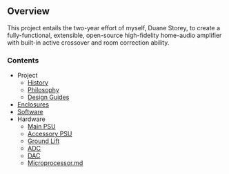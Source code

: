 ## Overview

This project entails the two-year effort of myself, Duane Storey, to create a fully-functional, extensible, open-source high-fidelity home-audio amplifier with built-in active crossover and room correction ability. 

### Contents

- Project
    - [History](history.md)
    - [Philosophy](philosphy.md)
    - [Design Guides](design-guides.md)
- [Enclosures](enclosures.md)
- [Software](software.md)
- Hardware
    - [Main PSU](psu.md)
    - [Accessory PSU](dual-psu.md)
    - [Ground Lift](lift.md)
    - [ADC](adc.md)
    - [DAC](dac.md)
    - [Microprocessor.md](uproc.md)
